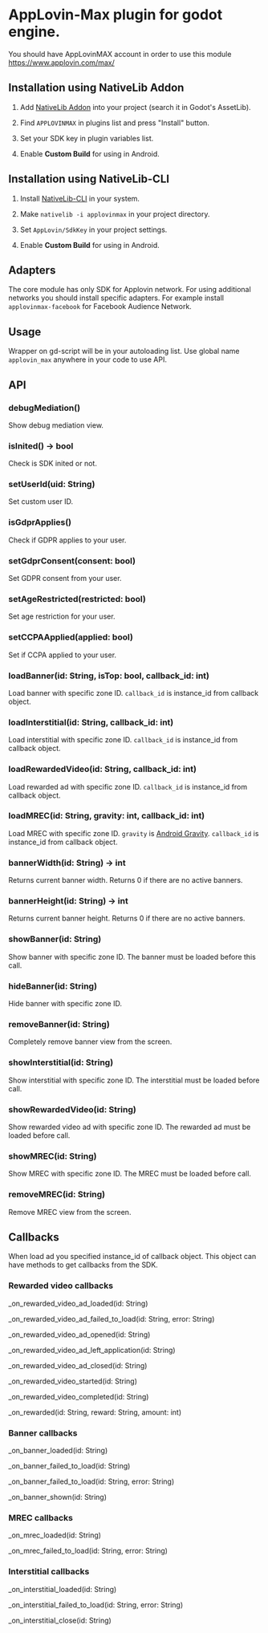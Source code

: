 # AppLovin-Max plugin for godot engine.

You should have AppLovinMAX account in order to use this module https://www.applovin.com/max/

## Installation using NativeLib Addon

1. Add [NativeLib Addon](https://github.com/DrMoriarty/nativelib) into your project (search it in Godot's AssetLib).

2. Find `APPLOVINMAX` in plugins list and press "Install" button.

3. Set your SDK key in plugin variables list.

4. Enable **Custom Build** for using in Android.

## Installation using NativeLib-CLI

1. Install [NativeLib-CLI](https://github.com/DrMoriarty/nativelib-cli) in your system.

2. Make `nativelib -i applovinmax` in your project directory.

3. Set `AppLovin/SdkKey` in your project settings.

4. Enable **Custom Build** for using in Android.

## Adapters

The core module has only SDK for Applovin network. For using additional networks you should install specific adapters. For example install `applovinmax-facebook` for Facebook Audience Network. 

## Usage

Wrapper on gd-script will be in your autoloading list. Use global name `applovin_max` anywhere in your code to use API.

## API

### debugMediation()

Show debug mediation view.

### isInited() -> bool

Check is SDK inited or not.

### setUserId(uid: String)

Set custom user ID.

### isGdprApplies()

Check if GDPR applies to your user.

### setGdprConsent(consent: bool)

Set GDPR consent from your user.

### setAgeRestricted(restricted: bool)

Set age restriction for your user.

### setCCPAApplied(applied: bool)

Set if CCPA applied to your user.

### loadBanner(id: String, isTop: bool, callback_id: int)

Load banner with specific zone ID. `callback_id` is instance_id from callback object.

### loadInterstitial(id: String, callback_id: int)

Load interstitial with specific zone ID. `callback_id` is instance_id from callback object.

### loadRewardedVideo(id: String, callback_id: int)

Load rewarded ad with specific zone ID. `callback_id` is instance_id from callback object.

### loadMREC(id: String, gravity: int, callback_id: int)

Load MREC with specific zone ID. `gravity` is [Android Gravity](https://developer.android.com/reference/android/view/Gravity). `callback_id` is instance_id from callback object.

### bannerWidth(id: String) -> int

Returns current banner width. Returns 0 if there are no active banners.

### bannerHeight(id: String) -> int

Returns current banner height. Returns 0 if there are no active banners.

### showBanner(id: String)

Show banner with specific zone ID. The banner must be loaded before this call.

### hideBanner(id: String)

Hide banner with specific zone ID.

### removeBanner(id: String)

Completely remove banner view from the screen.

### showInterstitial(id: String)

Show interstitial with specific zone ID. The interstitial must be loaded before call.

### showRewardedVideo(id: String)

Show rewarded video ad with specific zone ID. The rewarded ad must be loaded before call.

### showMREC(id: String)

Show MREC with specific zone ID. The MREC must be loaded before call.

### removeMREC(id: String)

Remove MREC view from the screen.

## Callbacks

When load ad you specified instance_id of callback object. This object can have methods to get callbacks from the SDK.

### Rewarded video callbacks

_on_rewarded_video_ad_loaded(id: String)

_on_rewarded_video_ad_failed_to_load(id: String, error: String)

_on_rewarded_video_ad_opened(id: String)

_on_rewarded_video_ad_left_application(id: String)

_on_rewarded_video_ad_closed(id: String)

_on_rewarded_video_started(id: String)

_on_rewarded_video_completed(id: String)

_on_rewarded(id: String, reward: String, amount: int)

### Banner callbacks

_on_banner_loaded(id: String)

_on_banner_failed_to_load(id: String)

_on_banner_failed_to_load(id: String, error: String)

_on_banner_shown(id: String)

### MREC callbacks

_on_mrec_loaded(id: String)

_on_mrec_failed_to_load(id: String, error: String)

### Interstitial callbacks

_on_interstitial_loaded(id: String)

_on_interstitial_failed_to_load(id: String, error: String)

_on_interstitial_close(id: String)
